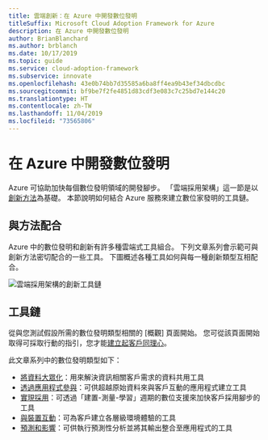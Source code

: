 ```yaml
---
title: 雲端創新：在 Azure 中開發數位發明
titleSuffix: Microsoft Cloud Adoption Framework for Azure
description: 在 Azure 中開發數位發明
author: BrianBlanchard
ms.author: brblanch
ms.date: 10/17/2019
ms.topic: guide
ms.service: cloud-adoption-framework
ms.subservice: innovate
ms.openlocfilehash: 43e0b74bb7d35585a6ba8ff4ea9b43ef34dbcdbc
ms.sourcegitcommit: bf9be7f2fe4851d83cdf3e083c7c25bd7e144c20
ms.translationtype: HT
ms.contentlocale: zh-TW
ms.lasthandoff: 11/04/2019
ms.locfileid: "73565806"
---
```

# <a name="develop-digital-inventions-in-azure"></a>在 Azure 中開發數位發明

Azure 可協助加快每個數位發明領域的開發腳步。 「雲端採用架構」這一節是以[創新方法](../considerations/index.md)為基礎。 本節說明如何結合 Azure 服務來建立數位家發明的工具鏈。

## <a name="alignment-to-the-methodology"></a>與方法配合

Azure 中的數位發明和創新有許多種雲端式工具組合。 下列文章系列會示範可與創新方法密切配合的一些工具。 下圖概述各種工具如何與每一種創新類型互相配合。

![雲端採用架構的創新工具鏈](../../_images/innovate/innovate-toolchain.png)

## <a name="toolchain"></a>工具鏈

從與您測試假設所需的數位發明類型相關的 [概觀] 頁面開始。 您可從該頁面開始取得可採取行動的指引，您才能[建立起客戶同理心](../considerations/build.md)。

此文章系列中的數位發明類型如下：

- [將資料大眾化](./data.md)：用來解決資訊相關客戶需求的資料共用工具
- [透過應用程式參與](./apps.md)：可供超越原始資料來與客戶互動的應用程式建立工具
- [實現採用](./ci-cd.md)：可透過「建置-測量-學習」週期的數位支援來加快客戶採用腳步的工具
- [與裝置互動](./devices.md)：可為客戶建立各層級環境體驗的工具
- [預測和影響](./predict.md)：可供執行預測性分析並將其輸出整合至應用程式的工具

